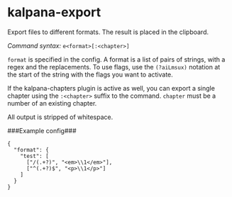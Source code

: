 kalpana-export
==============

Export files to different formats. The result is placed in the clipboard.

*Command syntax:* `e<format>[:<chapter>]`

`format` is specified in the config. A format is a list of pairs of strings, with a regex and the replacements. To use flags, use the `(?aiLmsux)` notation at the start of the string with the flags you want to activate.

If the kalpana-chapters plugin is active as well, you can export a single chapter using the `:<chapter>` suffix to the command. `chapter` must be a number of an existing chapter.

All output is stripped of whitespace.

###Example config###

    {
      "format": {
        "test": [
          ["/(.+?)", "<em>\\1</em>"],
          ["^(.+?)$", "<p>\\1</p>"]
        ]
      }
    }

